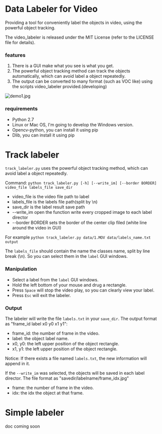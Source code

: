 # Data Labeler for Video

 Providing a tool for conveniently label the objects in video, using the powerful object tracking.

 The video_labeler is released under the MIT License (refer to the LICENSE file for details).

### features

1. There is a GUI make what you see is what you get.
2. The powerful object tracking method can track the objects automatically, which can avoid label a object repeatedly.
3. The output can be converted to many format (such as VOC like) using the scripts video_labeler provided.(developing)

![demo1.jpg](https://raw.githubusercontent.com/hahnyuan/video_labeler/master/example/demo1.jpg)

### requirements

- Python 2.7
- Linux or Mac OS, I'm going to develop the Windows version.
- Opencv-python, you can install it using pip
- Dlib, you can install it using pip

# Track labeler

`track_labeler.py` uses the powerful object tracking method, which can avoid label a object repeatedly.

Command: `python track_labeler.py [-h] [--write_im] [--border BORDER] video_file labels_file save_dir`
- video_file is the video file path to label
- labels_file is the labels file path(split by \n)
- save_dir is the label result save path
- --write_im open the function write every cropped image to each label director
- --border BORDER sets the border of the center clip filed (white line around the video in GUI)

For example `python track_labeler.py data/1.MOV data/labels_name.txt output`

The `labels_file` should contain the name the classes name, split by line break (\n).
So you can select them in the `label` GUI windows.

### Manipulation

- Select a label from the `label` GUI windows.
- Hold the left bottom of your mouse and drug a rectangle.
- Press `Space` will stop the video play, so you can clearly view your label.
- Press `Esc` will exit the labeler.

### Output

The labeler will write the file `labels.txt` in your `save_dir`. The output format as "frame_id label x0 y0 x1 y1":
- frame_id: the number of frame in the video.
- label: the object label name.
- x0, y0: the left upper position of the object rectangle.
- x1, y1: the left upper position of the object rectangle.

Notice: If there exists a file named `labels.txt`, the new information will append in it.

If the `--write_im` was selected, the objects will be saved in each label director.
The file format as "savedir/labelname/frame_idx.jpg"
- frame: the number of frame in the video.
- idx: the idx the object at that frame.

# Simple labeler

doc coming soon